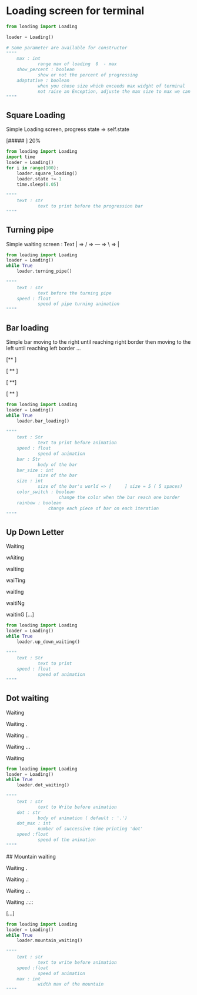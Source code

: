 # Loading screen for terminal



```python
from loading import Loading

loader = Loading()

# Some parameter are available for constructor
""""
	max : int
			range max of loading  0  - max 
	show_percent : boolean
    		show or not the percent of progressing
    adaptative : boolean
    		when you chose size which exceeds max widght of terminal
    		not raise an Exception, adjuste the max size to max we can use
""""

```



## Square Loading 

Simple Loading screen, progress state => self.state

[#####                     ]  20%

```python
from loading import Loading
import time
loader = Loading()
for i in range(100):
    loader.square_loading()
    loader.state += 1
    time.sleep(0.05)
    
""""
	text : str
			text to print before the progression bar
""""
```



## Turning pipe

Simple waiting screen  : Text    | => / => — => \ => | 

```python
from loading import Loading
loader = Loading()
while True
    loader.turning_pipe()
    
""""
	text : str
			text before the turning pipe
	speed : float
			speed of pipe turning animation
""""  
```



## Bar loading

Simple bar moving to the right until reaching right border then moving to the left until reaching left border ...

[**                                    ]

[   **                                 ]

[                                    **]

[                                  **  ]

```python
from loading import Loading
loader = Loading()
while True
    loader.bar_loading()
    
""""
	text : Str
			text to print before animation
	speed : float
			speed of animation
	bar : Str
			body of the bar 
	bar_size : int
			size of the bar
	size : int
			size of the bar's world => [     ] size = 5 ( 5 spaces)
	color_switch : boolean 
					change the color when the bar reach one border
	rainbow : boolean
    			change each piece of bar on each iteration
""""
```



## Up Down Letter

Waiting

wAiting

waIting

waiTing

waitIng

waitiNg

waitinG [...]

```python
from loading import Loading
loader = Loading()
while True
    loader.up_down_waiting()
    
""""
	text : Str
			text to print
	speed : float
			speed of animation
""""
```

## Dot waiting

Waiting 

Waiting .

Waiting ..

Waiting ...

Waiting 

```python
from loading import Loading
loader = Loading()
while True
    loader.dot_waiting()
    
""""
	text : str
			text to Write before animation 
	dot : str
			body of animation ( default : '.')
	dot_max : int
			number of successive time printing 'dot'
	speed :float
			speed of the animation
""""
```

## Mountain waiting

Waiting .

Waiting .:

Waiting .:.

Waiting .:.::

[...]

```python
from loading import Loading
loader = Loading()
while True
    loader.mountain_waiting()
    
""""
	text : str
			text to write before animation
	speed :float
			speed of animation
	max : int
			width max of the mountain
""""
```

